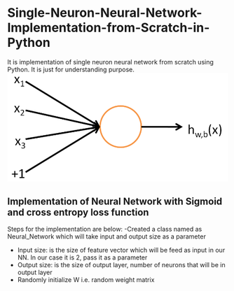# Single-Neuron-Neural-Network-Implementation-from-Scratch-in-Python
It is implementation of single neuron neural network from scratch using Python. It is just for understanding purpose.
![](Images/SingleNeuron.png)
## Implementation of Neural Network with Sigmoid and cross entropy loss function
Steps for the implementation are below:
-Created a class named as Neural_Network which will take input and output size as a parameter
 - Input size: is the size of feature vector which will be feed as input in our NN. In our case it is 2, pass it as a parameter
 - Output size: is the size of output layer, number of neurons that will be in output layer
 - Randomly initialize W i.e. random weight matrix
